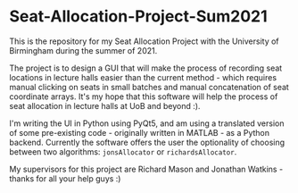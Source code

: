 # Seat-Allocation-Project-Sum2021

This is the repository for my Seat Allocation Project with the University of Birmingham during the summer of 2021.

The project is to design a GUI that will make the process of recording seat locations in lecture halls easier than the current method - which requires manual clicking on seats in small batches and manual concatenation of seat coordinate arrays. It's my hope that this software will help the process of seat allocation in lecture halls at UoB and beyond :).

I'm writing the UI in Python using PyQt5, and am using a translated version of some pre-existing code - originally written in MATLAB - as a Python backend. Currently the software offers the user the optionality of choosing between two algorithms: `jonsAllocator` or `richardsAllocator`.

My supervisors for this project are Richard Mason and Jonathan Watkins - thanks for all your help guys :)